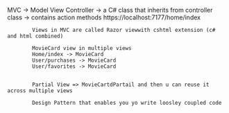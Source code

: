 ﻿MVC -> 
Model 
View 
Controller -> a C# class that inherits from controller class
			-> contains action methods
			https://localhost:7177/home/index

			Views in MVC are called Razor viewwith cshtml extension (c# and html combined)

			MovieCard view in multiple views
			Home/index -> MovieCard
			User/purchases -> MovieCard
			User/favorites -> MovieCard


			Partial View => MovieCartdPartail and then u can reuse it across multiple views

			Design Pattern that enables you yo write loosley coupled code